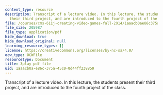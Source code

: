 ```yaml
---
content_type: resource
description: Transcript of a lecture video. In this lecture, the students present
  their third project, and are introduced to the fourth project of the class.
file: /courses/cms-611j-creating-video-games-fall-2014/1aaacb0ae86c375a45c00d44ff238859_9is-GrNpNvA.pdf
file_size: 205987
file_type: application/pdf
hide_download: true
hide_download_original: null
learning_resource_types: []
license: https://creativecommons.org/licenses/by-nc-sa/4.0/
ocw_type: OCWFile
resourcetype: Document
title: 3play pdf file
uid: 1aaacb0a-e86c-375a-45c0-0d44ff238859
---
```

Transcript of a lecture video. In this lecture, the students present their third project, and are introduced to the fourth project of the class.